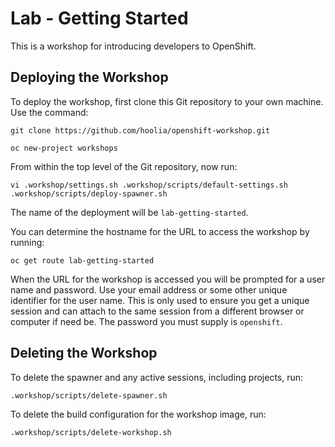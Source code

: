 Lab - Getting Started
=====================

This is a workshop for introducing developers to OpenShift.

Deploying the Workshop
----------------------

To deploy the workshop, first clone this Git repository to your own machine. Use the command:

```
git clone https://github.com/hoolia/openshift-workshop.git
```

```
oc new-project workshops
```

From within the top level of the Git repository, now run:

```
vi .workshop/settings.sh .workshop/scripts/default-settings.sh
.workshop/scripts/deploy-spawner.sh
```

The name of the deployment will be ``lab-getting-started``.

You can determine the hostname for the URL to access the workshop by running:

```
oc get route lab-getting-started
```

When the URL for the workshop is accessed you will be prompted for a user name and password. Use your email address or some other unique identifier for the user name. This is only used to ensure you get a unique session and can attach to the same session from a different browser or computer if need be. The password you must supply is ``openshift``.

Deleting the Workshop
---------------------

To delete the spawner and any active sessions, including projects, run:

```
.workshop/scripts/delete-spawner.sh
```

To delete the build configuration for the workshop image, run:

```
.workshop/scripts/delete-workshop.sh
```
